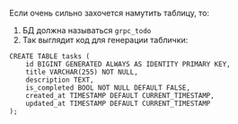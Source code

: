Если очень сильно захочется намутить таблицу, то:

1. БД должна называться `grpc_todo`
2. Так выглядит код для генерации таблички:

```postgresql
CREATE TABLE tasks (
    id BIGINT GENERATED ALWAYS AS IDENTITY PRIMARY KEY,
    title VARCHAR(255) NOT NULL,
    description TEXT,
    is_completed BOOL NOT NULL DEFAULT FALSE,
    created_at TIMESTAMP DEFAULT CURRENT_TIMESTAMP,
    updated_at TIMESTAMP DEFAULT CURRENT_TIMESTAMP
);
```